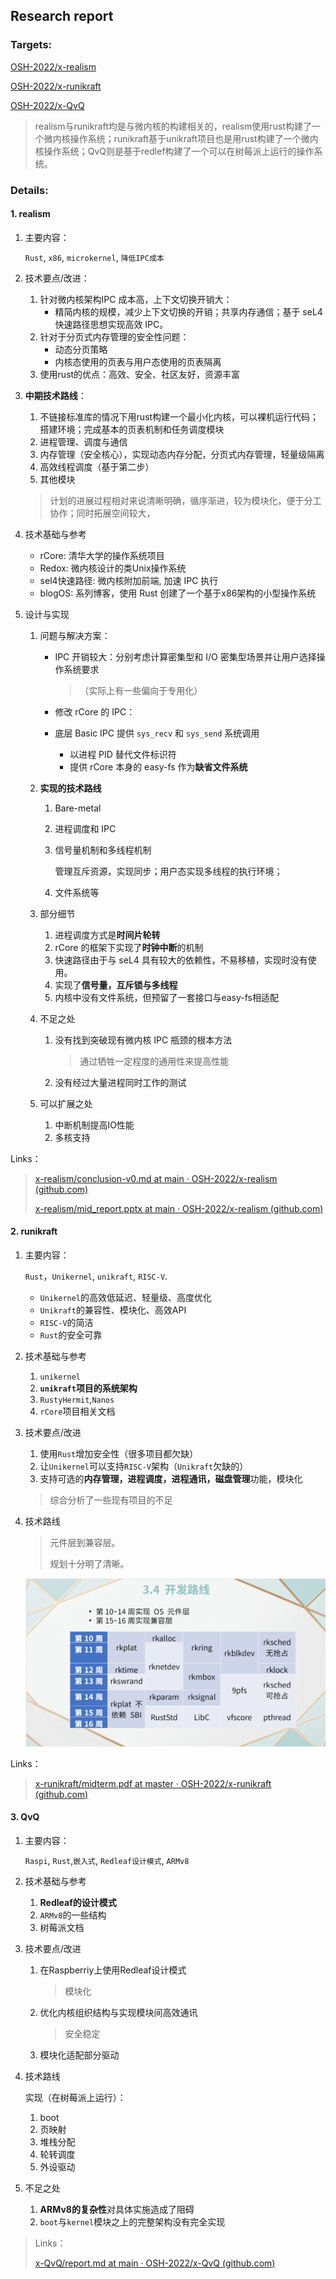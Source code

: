 ## Research report

### Targets:

[OSH-2022/x-realism](https://github.com/OSH-2022/x-realism)

[OSH-2022/x-runikraft](https://github.com/OSH-2022/x-runikraft)

[OSH-2022/x-QvQ](https://github.com/OSH-2022/x-QvQ)

> realism与runikraft均是与微内核的构建相关的，realism使用rust构建了一个微内核操作系统；runikraft基于unikraft项目也是用rust构建了一个微内核操作系统；QvQ则是基于redlef构建了一个可以在树莓派上运行的操作系统。

### Details:

#### 1. realism

1. 主要内容：

    `Rust`, `x86`,  `microkernel`, `降低IPC成本`

2. 技术要点/改进：

    1. 针对微内核架构IPC 成本高，上下文切换开销大：
        + 精简内核的规模，减少上下文切换的开销；共享内存通信；基于 seL4 快速路径思想实现高效 IPC。
    2. 针对于分页式内存管理的安全性问题：
        + 动态分页策略
        + 内核态使用的页表与用户态使用的页表隔离
    3. 使用rust的优点：高效、安全、社区友好，资源丰富

3. **中期技术路线**：

    1. 不链接标准库的情况下用rust构建一个最小化内核，可以裸机运行代码；搭建环境；完成基本的页表机制和任务调度模块
    2. 进程管理、调度与通信
    3. 内存管理（安全核心），实现动态内存分配，分页式内存管理，轻量级隔离
    4. 高效线程调度（基于第二步）
    5. 其他模块
    
    > 计划的进展过程相对来说清晰明确，循序渐进，较为模块化，便于分工协作；同时拓展空间较大，
    
4. 技术基础与参考
    + rCore: 清华大学的操作系统项目
    + Redox: 微内核设计的类Unix操作系统
    + sel4快速路径: 微内核附加前端, 加速 IPC 执行
    + blogOS: 系列博客，使用 Rust 创建了一个基于x86架构的小型操作系统

5. 设计与实现

    1. 问题与解决方案：

        +  IPC 开销较大：分别考虑计算密集型和 I/O 密集型场景并让用户选择操作系统要求

            > （实际上有一些偏向于专用化）

        + 修改 rCore 的 IPC：
        + 底层 Basic IPC 提供 `sys_recv` 和 `sys_send` 系统调用
            + 以进程 PID 替代文件标识符
            + 提供 rCore 本身的 easy-fs 作为**缺省文件系统**

    2. **实现的技术路线**

        1. Bare-metal

        2. 进程调度和 IPC

        3. 信号量机制和多线程机制

            管理互斥资源，实现同步；用户态实现多线程的执行环境；

        4. 文件系统等

    3. 部分细节

        1. 进程调度方式是**时间片轮转**
        2. rCore 的框架下实现了**时钟中断**的机制
        3. 快速路径由于与 seL4 具有较大的依赖性，不易移植，实现时没有使用。
        4. 实现了**信号量，互斥锁与多线程**
        5. 内核中没有文件系统，但预留了一套接口与easy-fs相适配
    4. 不足之处

        1. 没有找到突破现有微内核 IPC 瓶颈的根本方法

            > 通过牺牲一定程度的通用性来提高性能

        2. 没有经过大量进程同时工作的测试

    5. 可以扩展之处

        1. 中断机制提高IO性能
        2. 多核支持

Links：

> [x-realism/conclusion-v0.md at main · OSH-2022/x-realism (github.com)](https://github.com/OSH-2022/x-realism/blob/main/reports/conclusion-v0.md)
>
> [x-realism/mid_report.pptx at main · OSH-2022/x-realism (github.com)](https://github.com/OSH-2022/x-realism/blob/main/reports/mid_report.pptx)

#### 2. runikraft

1. 主要内容：

    `Rust`，`Unikernel`, `unikraft`, `RISC-V`.
    
    + `Unikernel`的高效低延迟、轻量级、高度优化
    + `Unikraft`的兼容性、模块化、高效API
    + `RISC-V`的简洁
    + `Rust`的安全可靠

2. 技术基础与参考

    1. `unikernel`
    2. **`unikraft`项目的系统架构**
    3. `RustyHermit`,`Nanos`
    4. `rCore`项目相关文档
    
3. 技术要点/改进

    1. 使用`Rust`增加安全性（很多项目都欠缺）
    1. 让`Unikernel`可以支持`RISC-V`架构（`Unikraft`欠缺的）
    1. 支持可选的**内存管理，进程调度，进程通讯，磁盘管理**功能，模块化

    > 综合分析了一些现有项目的不足

4. 技术路线

    > 元件层到兼容层。
    >
    > 规划十分明了清晰。

    <img src="部分参考项目整理.assets/image-20230316180936342.png" alt="image-20230316180936342" style="zoom:50%;" />

    

Links：

> [x-runikraft/midterm.pdf at master · OSH-2022/x-runikraft (github.com)](https://github.com/OSH-2022/x-runikraft/blob/master/report/4_midterm/midterm.pdf)

#### 3. QvQ



1. 主要内容：

    `Raspi`, `Rust`,`嵌入式`, `Redleaf设计模式`, `ARMv8`

2. 技术基础与参考

    1. **Redleaf的设计模式**
    2. `ARMv8`的一些结构
    3. 树莓派文档

3. 技术要点/改进

    1. 在Raspberriy上使用Redleaf设计模式

        > 模块化

    2. 优化内核组织结构与实现模块间高效通讯

        > 安全稳定

    3. 模块化适配部分驱动

4. 技术路线

    实现（在树莓派上运行）：

    1. boot
    2. 页映射
    3. 堆栈分配
    4. 轮转调度
    5. 外设驱动

5. 不足之处

    1. **ARMv8的复杂性**对具体实施造成了阻碍
    2. `boot`与`kernel`模块之上的完整架构没有完全实现

> Links：
>
> [x-QvQ/report.md at main · OSH-2022/x-QvQ (github.com)](https://github.com/OSH-2022/x-QvQ/blob/main/docs/final/report.md#----)